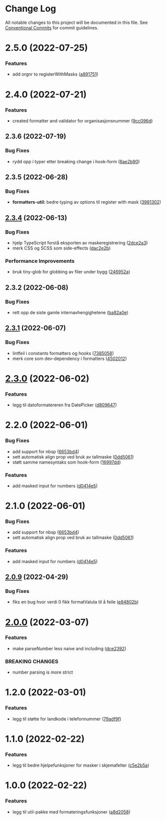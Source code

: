 # Change Log

All notable changes to this project will be documented in this file.
See [Conventional Commits](https://conventionalcommits.org) for commit guidelines.

# 2.5.0 (2022-07-25)

### Features

-   add orgnr to registerWithMasks ([a891751](https://github.com/fremtind/jokul/commit/a8917515eac33f0b634f8f0249177c901727f364))

# 2.4.0 (2022-07-21)

### Features

-   created formatter and validator for organisasjonsnummer ([9cc096d](https://github.com/fremtind/jokul/commit/9cc096d03acc13de742a670d1837c4cf56a1eb98))

## 2.3.6 (2022-07-19)

### Bug Fixes

-   rydd opp i typer etter breaking change i hook-form ([8ae2b90](https://github.com/fremtind/jokul/commit/8ae2b906c6b8d503b53f5c8928f824f553e6a015))

## 2.3.5 (2022-06-28)

### Bug Fixes

-   **formatters-util:** bedre typing av options til register with mask ([3981302](https://github.com/fremtind/jokul/commit/39813026e5b7ba511b549c10d7ad5d3faeaa353b))

## [2.3.4](https://github.com/fremtind/jokul/compare/@fremtind/jkl-formatters-util@2.3.3...@fremtind/jkl-formatters-util@2.3.4) (2022-06-13)

### Bug Fixes

-   hjelp TypeScript forstå eksporten av maskeregistrering ([2dce2a3](https://github.com/fremtind/jokul/commit/2dce2a3bea536b61e29587ae843abfca5e699194))
-   merk CSS og SCSS som side-effects ([dac2e2b](https://github.com/fremtind/jokul/commit/dac2e2b5f4d1b31485821bf6ad8ec4c7c2769cca))

### Performance Improvements

-   bruk tiny-glob for globbing av filer under bygg ([246952a](https://github.com/fremtind/jokul/commit/246952ae75afe20bcf0d007a0a068b76b114f9a6))

## 2.3.2 (2022-06-08)

### Bug Fixes

-   rett opp de siste gamle internavhengighetene ([ba82a0e](https://github.com/fremtind/jokul/commit/ba82a0ee6cdccf20e41924e09f6949bf4e2bdd47))

## [2.3.1](https://github.com/fremtind/jokul/compare/@fremtind/jkl-formatters-util@2.0.10...@fremtind/jkl-formatters-util@2.3.1) (2022-06-07)

### Bug Fixes

-   lintfeil i constants formatters og hooks ([7385058](https://github.com/fremtind/jokul/commit/738505863844b9ec6a4bd24957aa24e714dae06f))
-   merk core som dev-dependency i formatters ([4502012](https://github.com/fremtind/jokul/commit/450201278b702480c807440acfbc05ee3e8375dc))

# [2.3.0](https://github.com/fremtind/jokul/compare/@fremtind/jkl-formatters-util@2.2.1...@fremtind/jkl-formatters-util@2.3.0) (2022-06-02)

### Features

-   legg til datoformatereren fra DatePicker ([d809647](https://github.com/fremtind/jokul/commit/d8096475fe5c2516d158e7bfa682d8f8cff2e5fb))

# 2.2.0 (2022-06-01)

### Bug Fixes

-   add support for nbsp ([6653bd4](https://github.com/fremtind/jokul/commit/6653bd4b5a4e1a1e37dbf0f801542312e955bd63))
-   sett automatisk align prop ved bruk av tallmaske ([0dd5061](https://github.com/fremtind/jokul/commit/0dd506173f542c05513f21983e1ed1085fc26b00))
-   støtt samme namesyntaks som hook-form ([16997dd](https://github.com/fremtind/jokul/commit/16997dda64425e5a0c8643dab350096039cfdf2b))

### Features

-   add masked input for numbers ([d0414e5](https://github.com/fremtind/jokul/commit/d0414e545d12b1b1c8483a2110f43f34525e1157))

# 2.1.0 (2022-06-01)

### Bug Fixes

-   add support for nbsp ([6653bd4](https://github.com/fremtind/jokul/commit/6653bd4b5a4e1a1e37dbf0f801542312e955bd63))
-   sett automatisk align prop ved bruk av tallmaske ([0dd5061](https://github.com/fremtind/jokul/commit/0dd506173f542c05513f21983e1ed1085fc26b00))

### Features

-   add masked input for numbers ([d0414e5](https://github.com/fremtind/jokul/commit/d0414e545d12b1b1c8483a2110f43f34525e1157))

## [2.0.9](https://github.com/fremtind/jokul/compare/@fremtind/jkl-formatters-util@2.0.8...@fremtind/jkl-formatters-util@2.0.9) (2022-04-29)

### Bug Fixes

-   fiks en bug hvor verdi 0 fikk formatValuta til å feile ([e84802b](https://github.com/fremtind/jokul/commit/e84802b433bf5ca0c177ea98a9f08d4225c4bef8))

# [2.0.0](https://github.com/fremtind/jokul/compare/@fremtind/jkl-formatters-util@1.2.2...@fremtind/jkl-formatters-util@2.0.0) (2022-03-07)

### Features

-   make parseNumber less naive and including ([dce2392](https://github.com/fremtind/jokul/commit/dce2392061bc8a7f59fc54241187e624d5ed4036))

### BREAKING CHANGES

-   number parsing is more strict

# 1.2.0 (2022-03-01)

### Features

-   legg til støtte for landkode i telefonnummer ([79adf9f](https://github.com/fremtind/jokul/commit/79adf9f7f36daf4ea9962c81a11fa4cf96d6711f))

# 1.1.0 (2022-02-22)

### Features

-   legg til bedre hjelpefunksjoner for masker i skjemafelter ([c5e2b5a](https://github.com/fremtind/jokul/commit/c5e2b5ab445cd87b455e7b3c4b0c876bfb6c43f7))

# 1.0.0 (2022-02-22)

### Features

-   legg til util-pakke med formateringsfunksjoner ([a8d2058](https://github.com/fremtind/jokul/commit/a8d205804e7e5626255afa14b3fc3dfb91ce6db2))
